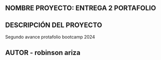 ## NOMBRE PROYECTO: ENTREGA 2 PORTAFOLIO    

## DESCRIPCIÓN DEL PROYECTO

Segundo avance protafolio bootcamp 2024

## AUTOR - robinson ariza

